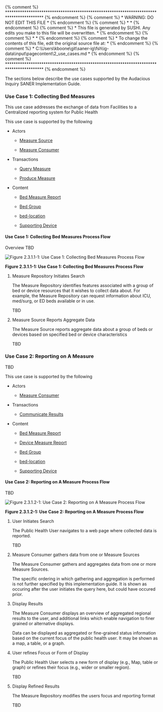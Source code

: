 {% comment %} ***************************************************************************************** {% endcomment %}
{% comment %} *                            WARNING: DO NOT EDIT THIS FILE                             * {% endcomment %}
{% comment %} *                                                                                       * {% endcomment %}
{% comment %} * This file is generated by SUSHI. Any edits you make to this file will be overwritten. * {% endcomment %}
{% comment %} *                                                                                       * {% endcomment %}
{% comment %} * To change the contents of this file, edit the original source file at:                * {% endcomment %}
{% comment %} * C:\Users\kboone\git\saner-ig\fsh\ig-data\input\pagecontent\2_use_cases.md             * {% endcomment %}
{% comment %} ***************************************************************************************** {% endcomment %}

<?xml version="1.0" encoding="UTF-8"?>
The sections below describe the use cases supported by the
Audacious Inquiry SANER Implementation Guide.


### Use Case 1: Collecting Bed Measures

This use case addresses the exchange of data from Facilities to a Centralized
reporting system for Public Health


This use case is supported by the following

* Actors

  - [Measure Source](actors_and_transactions.html#measure-source)

  - [Measure Consumer](actors_and_transactions.html#measure-consumer)

* Transactions

  - [Query Measure](transaction-1.html)

  - [Produce Measure](transaction-2.html)

* Content

  - [Bed Measure Report](StructureDefinition-saner-bed-measure-report.html)

  - [Bed Group](StructureDefinition-saner-bed-group.html)

  - [bed-location](StructureDefinition-saner-bed-location.html)

  - [Supporting Device](StructureDefinition-saner-supporting-device.html)

#### Use Case 1: Collecting Bed Measures Process Flow 

Overview TBD


![Figure 2.3.1.1-1: Use Case 1: Collecting Bed Measures Process Flow](usecase1-processflow.svg "Figure 2.3.1.1-1: Use Case 1: Collecting Bed Measures Process Flow")

**Figure 2.3.1.1-1: Use Case 1: Collecting Bed Measures Process Flow**


1. <span xmlns:ig="http://ainq.com/ig-definition" xmlns="http://ainq.com/ig-definition" xmlns:html="http://www.w3.org/1999/xhtml" id="BED-STEP1">Measure Repository Initiates Search</span>

   The Measure Repository identifies features associated with a group of
bed or device resources that it wishes to collect data about.  For example, the Measure Repository can
request information about ICU, med/surg, or ED beds available or in use.


   TBD


1. <span xmlns:ig="http://ainq.com/ig-definition" xmlns="http://ainq.com/ig-definition" xmlns:html="http://www.w3.org/1999/xhtml" id="BED-STEP2">Measure Source Reports Aggregate Data</span>

   The Measure Source reports aggregate data about a group of beds or devices based
	                on specified bed or device characteristics


   TBD


### Use Case 2: Reporting on A Measure

TBD


This use case is supported by the following

* Actors

  - [Measure Consumer](actors_and_transactions.html#measure-consumer)

* Transactions

  - [Communicate Results](transaction-1.html)

* Content

  - [Bed Measure Report](StructureDefinition-saner-bed-measure-report.html)

  - [Device Measure Report](StructureDefinition-saner-device-measure-report.html)

  - [Bed Group](StructureDefinition-saner-bed-group.html)

  - [bed-location](StructureDefinition-saner-bed-location.html)

  - [Supporting Device](StructureDefinition-saner-supporting-device.html)

#### Use Case 2: Reporting on A Measure Process Flow 

TBD


![Figure 2.3.1.2-1: Use Case 2: Reporting on A Measure Process Flow](usecase2-processflow.svg "Figure 2.3.1.2-1: Use Case 2: Reporting on A Measure Process Flow")

**Figure 2.3.1.2-1: Use Case 2: Reporting on A Measure Process Flow**


1. <span xmlns:ig="http://ainq.com/ig-definition" xmlns="http://ainq.com/ig-definition" xmlns:html="http://www.w3.org/1999/xhtml" id="Reporting-STEP1">User Initiates Search</span>

   The Public Health User navigates to a web page where collected data is reported.


   TBD


1. <span xmlns:ig="http://ainq.com/ig-definition" xmlns="http://ainq.com/ig-definition" xmlns:html="http://www.w3.org/1999/xhtml" id="Aggregating-STEP2">Measure Consumer gathers data from one or Measure Sources</span>

   The Measure Consumer gathers and aggregates data from one or more Measure Sources.


   The specific ordering in which gathering and aggregation is performed is not further specified
by this implementation guide. It is shown as occuring after the user initiates the query here, but could have occured
prior.


1. <span xmlns:ig="http://ainq.com/ig-definition" xmlns="http://ainq.com/ig-definition" xmlns:html="http://www.w3.org/1999/xhtml" id="">Display Results</span>

   The Measure Consumer displays an overview of aggregated regional results to the
user, and additional links which enable navigation to finer grained or alternative displays.


   Data can be displayed as aggregated or fine-grained status information based
on the current focus of the public health user.  It may be shown as a map, a table, or a graph.


1. <span xmlns:ig="http://ainq.com/ig-definition" xmlns="http://ainq.com/ig-definition" xmlns:html="http://www.w3.org/1999/xhtml" id="Reporting-STEP2">User refines Focus or Form of Display</span>

   The Public Health User selects a new form of display (e.g., Map, table or graph) or refines their
focus (e.g., wider or smaller region).


   TBD


1. <span xmlns:ig="http://ainq.com/ig-definition" xmlns="http://ainq.com/ig-definition" xmlns:html="http://www.w3.org/1999/xhtml" id="">Display Refined Results</span>

   The Measure Repository modifies the users focus and reporting format


   TBD

